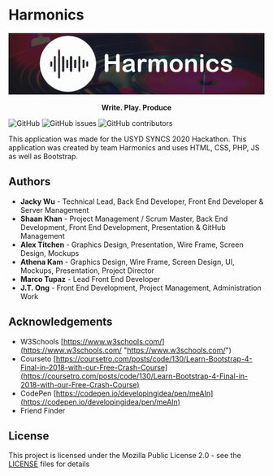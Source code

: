 # Harmonics

![Main Menu](Images/harmonicsBanner.png)

<p align="center">
    <b> Write. Play. Produce </b>
</p>

![GitHub](https://img.shields.io/github/license/ShaanCoding/Harmonics-Syncs) ![GitHub issues](https://img.shields.io/github/issues/ShaanCoding/Harmonics-Syncs) ![GitHub contributors](https://img.shields.io/github/contributors/ShaanCoding/Harmonics-Syncs?color=dark-green)

This application was made for the USYD SYNCS 2020 Hackathon. This application was created by team Harmonics and uses HTML, CSS, PHP, JS as well as Bootstrap.

## Authors

* **Jacky Wu** - Technical Lead, Back End Developer, Front End Developer & Server Management
* **Shaan Khan** - Project Management / Scrum Master, Back End Development, Front End Development, Presentation & GitHub Management
* **Alex Titchen** - Graphics Design, Presentation, Wire Frame, Screen Design, Mockups
* **Athena Kam** - Graphics Design, Wire Frame, Screen Design, UI, Mockups, Presentation, Project Director
* **Marco Tupaz** - Lead Front End Developer
* **J.T. Ong** - Front End Development, Project Management, Administration Work

## Acknowledgements

* W3Schools [https://www.w3schools.com/](https://www.w3schools.com/ "https://www.w3schools.com/")
* Courseto [https://coursetro.com/posts/code/130/Learn-Bootstrap-4-Final-in-2018-with-our-Free-Crash-Course](https://coursetro.com/posts/code/130/Learn-Bootstrap-4-Final-in-2018-with-our-Free-Crash-Course)
* CodePen [https://codepen.io/developingidea/pen/meAIn](https://codepen.io/developingidea/pen/meAIn)
* Friend Finder

## License

This project is licensed under the Mozilla Public License 2.0 - see the [LICENSE](http://github.com/ShaanCoding/Harmonics-Syncs/blob/master/LICENSE.md) files for details
